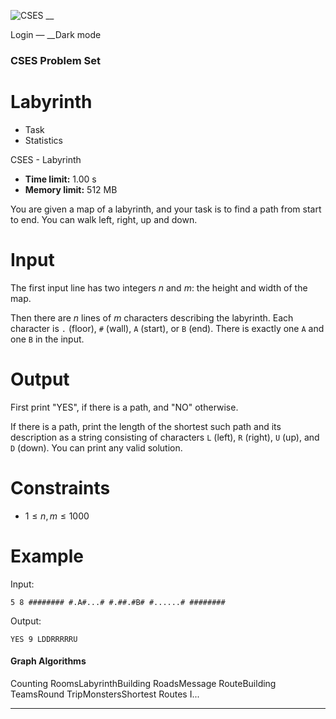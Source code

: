 ![CSES](/logo.png?1) __

Login — __Dark mode

### CSES Problem Set

# Labyrinth

  * Task
  * Statistics

CSES - Labyrinth

  * **Time limit:** 1.00 s
  * **Memory limit:** 512 MB

You are given a map of a labyrinth, and your task is to find a path from start
to end. You can walk left, right, up and down.

# Input

The first input line has two integers $n$ and $m$: the height and width of the
map.

Then there are $n$ lines of $m$ characters describing the labyrinth. Each
character is `.` (floor), `#` (wall), `A` (start), or `B` (end). There is
exactly one `A` and one `B` in the input.

# Output

First print "YES", if there is a path, and "NO" otherwise.

If there is a path, print the length of the shortest such path and its
description as a string consisting of characters `L` (left), `R` (right), `U`
(up), and `D` (down). You can print any valid solution.

# Constraints

  * $1 \le n,m \le 1000$

# Example

Input:

``` 5 8 ######## #.A#...# #.##.#B# #......# ######## ```

Output:

``` YES 9 LDDRRRRRU ```

#### Graph Algorithms

Counting RoomsLabyrinthBuilding RoadsMessage RouteBuilding TeamsRound
TripMonstersShortest Routes I...

* * *

